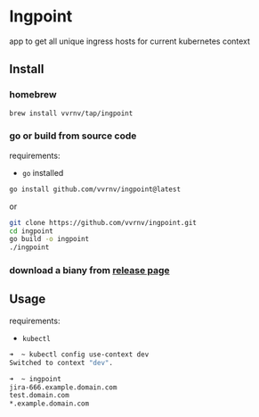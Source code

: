# Ingpoint

app to get all unique ingress hosts for current kubernetes context

## Install

### homebrew

```sh
brew install vvrnv/tap/ingpoint
```

### go or build from source code

requirements:

- `go` installed

```sh
go install github.com/vvrnv/ingpoint@latest
```

or

```sh
git clone https://github.com/vvrnv/ingpoint.git
cd ingpoint
go build -o ingpoint
./ingpoint
```

### download a biany from [release page](https://github.com/vvrnv/ingpoint/releases)

## Usage

requirements:

- `kubectl`

```sh
➜  ~ kubectl config use-context dev
Switched to context "dev".

➜  ~ ingpoint
jira-666.example.domain.com
test.domain.com
*.example.domain.com
```
